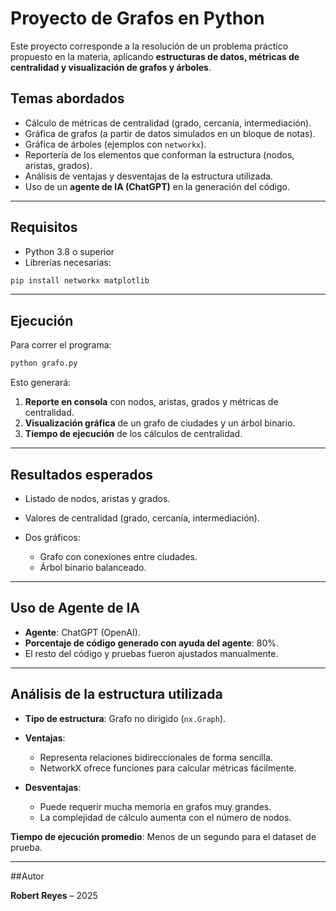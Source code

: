 # Proyecto de Grafos en Python

Este proyecto corresponde a la resolución de un problema práctico propuesto en la materia, aplicando **estructuras de datos, métricas de centralidad y visualización de grafos y árboles**.

## Temas abordados

* Cálculo de métricas de centralidad (grado, cercanía, intermediación).
* Gráfica de grafos (a partir de datos simulados en un bloque de notas).
* Gráfica de árboles (ejemplos con `networkx`).
* Reportería de los elementos que conforman la estructura (nodos, aristas, grados).
* Análisis de ventajas y desventajas de la estructura utilizada.
* Uso de un **agente de IA (ChatGPT)** en la generación del código.

---

## Requisitos

* Python 3.8 o superior
* Librerías necesarias:

```bash
pip install networkx matplotlib
```

---

## Ejecución

Para correr el programa:

```bash
python grafo.py
```

Esto generará:

1. **Reporte en consola** con nodos, aristas, grados y métricas de centralidad.
2. **Visualización gráfica** de un grafo de ciudades y un árbol binario.
3. **Tiempo de ejecución** de los cálculos de centralidad.

---

## Resultados esperados

* Listado de nodos, aristas y grados.
* Valores de centralidad (grado, cercanía, intermediación).
* Dos gráficos:

  * Grafo con conexiones entre ciudades.
  * Árbol binario balanceado.

---

## Uso de Agente de IA

* **Agente**: ChatGPT (OpenAI).
* **Porcentaje de código generado con ayuda del agente**: 80%.
* El resto del código y pruebas fueron ajustados manualmente.

---

## Análisis de la estructura utilizada

* **Tipo de estructura**: Grafo no dirigido (`nx.Graph`).
* **Ventajas**:

  * Representa relaciones bidireccionales de forma sencilla.
  * NetworkX ofrece funciones para calcular métricas fácilmente.
* **Desventajas**:

  * Puede requerir mucha memoria en grafos muy grandes.
  * La complejidad de cálculo aumenta con el número de nodos.

**Tiempo de ejecución promedio**:
Menos de un segundo para el dataset de prueba.


---

##Autor

**Robert Reyes** – 2025
